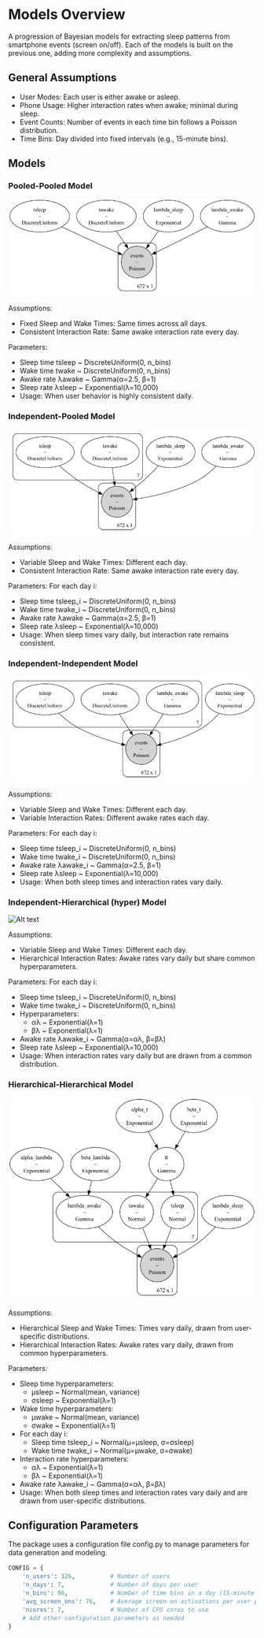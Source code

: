# Models Overview
A progression of Bayesian models for extracting sleep patterns from smartphone events (screen on/off). Each of the models is built on the previous one, adding more complexity and assumptions.

## General Assumptions

- User Modes: Each user is either awake or asleep.
- Phone Usage: Higher interaction rates when awake; minimal during sleep.
- Event Counts: Number of events in each time bin follows a Poisson distribution.
- Time Bins: Day divided into fixed intervals (e.g., 15-minute bins).

## Models

### Pooled-Pooled Model
![Alt text](images/pooled_pooled_model_graph.png)

Assumptions:
- Fixed Sleep and Wake Times: Same times across all days.
- Consistent Interaction Rate: Same awake interaction rate every day.

Parameters:
- Sleep time tsleep ~ DiscreteUniform(0, n_bins)
- Wake time twake ~ DiscreteUniform(0, n_bins)
- Awake rate λawake ~ Gamma(α=2.5, β=1)
- Sleep rate λsleep ~ Exponential(λ=10,000)
- Usage: When user behavior is highly consistent daily.

### Independent-Pooled Model
![Alt text](images/independent_pooled_model_graph.png)

Assumptions:
- Variable Sleep and Wake Times: Different each day.
- Consistent Interaction Rate: Same awake interaction rate every day.

Parameters:
For each day i:
- Sleep time tsleep_i ~ DiscreteUniform(0, n_bins)
- Wake time twake_i ~ DiscreteUniform(0, n_bins)
- Awake rate λawake ~ Gamma(α=2.5, β=1)
- Sleep rate λsleep ~ Exponential(λ=10,000)
- Usage: When sleep times vary daily, but interaction rate remains consistent.


### Independent-Independent Model
![Alt text](images/independent_independent_model_graph.png)

Assumptions:
- Variable Sleep and Wake Times: Different each day.
- Variable Interaction Rates: Different awake rates each day.


Parameters:
For each day i:
- Sleep time tsleep_i ~ DiscreteUniform(0, n_bins)
- Wake time twake_i ~ DiscreteUniform(0, n_bins)
- Awake rate λawake_i ~ Gamma(α=2.5, β=1)
- Sleep rate λsleep ~ Exponential(λ=10,000)
- Usage: When both sleep times and interaction rates vary daily.



### Independent-Hierarchical (hyper) Model
![Alt text](images/indipendent_hyper_model_graph.png)

Assumptions:
- Variable Sleep and Wake Times: Different each day.
- Hierarchical Interaction Rates: Awake rates vary daily but share common hyperparameters.

Parameters:
For each day i:
- Sleep time tsleep_i ~ DiscreteUniform(0, n_bins)
- Wake time twake_i ~ DiscreteUniform(0, n_bins)
- Hyperparameters:
    - αλ ~ Exponential(λ=1)
    - βλ ~ Exponential(λ=1)
- Awake rate λawake_i ~ Gamma(α=αλ, β=βλ)
- Sleep rate λsleep ~ Exponential(λ=10,000)
- Usage: When interaction rates vary daily but are drawn from a common distribution.


### Hierarchical-Hierarchical Model
![Alt text](images/hyper_hyper_model_graph.png)

Assumptions:
- Hierarchical Sleep and Wake Times: Times vary daily, drawn from user-specific distributions.
- Hierarchical Interaction Rates: Awake rates vary daily, drawn from common hyperparameters.

Parameters:
- Sleep time hyperparameters:
    - μsleep ~ Normal(mean, variance)
    - σsleep ~ Exponential(λ=1)
- Wake time hyperparameters:
    - μwake ~ Normal(mean, variance)
    - σwake ~ Exponential(λ=1)
- For each day i:
    - Sleep time tsleep_i ~ Normal(μ=μsleep, σ=σsleep)
    - Wake time twake_i ~ Normal(μ=μwake, σ=σwake)
- Interaction rate hyperparameters:
    - αλ ~ Exponential(λ=1)
    - βλ ~ Exponential(λ=1)
- Awake rate λawake_i ~ Gamma(α=αλ, β=βλ)
- Usage: When both sleep times and interaction rates vary daily and are drawn from user-specific distributions.


## Configuration Parameters
The package uses a configuration file config.py to manage parameters for data generation and modeling.

```python
CONFIG = {
    'n_users': 126,          # Number of users
    'n_days': 7,             # Number of days per user
    'n_bins': 96,            # Number of time bins in a day (15-minute intervals)
    'avg_screen_ons': 76,    # Average screen-on activations per user per day
    'ncores': 7,             # Number of CPU cores to use
    # Add other configuration parameters as needed
}
```
